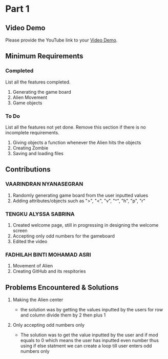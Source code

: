 # Part 1

## Video Demo

Please provide the YouTube link to your [Video Demo](https://youtu.be/VxXwBM6wG3k).

## Minimum Requirements

### Completed

List all the features completed.

1. Generating the game board 
2. Alien Movement 
3. Game objects

### To Do

List all the features not yet done. Remove this section if there is no incomplete requirements.

1. Giving objects a function whenever the Alien hits the objects 
2. Creating Zombie
3. Saving and loading files 

## Contributions

### VAARINDRAN NYANASEGRAN

1. Randomly generating game board from the user inputted values
2. Adding attributes/objects such as ">", "<", "v", "^", "h", "p", "r"

### TENGKU ALYSSA SABRINA

1. Created welcome page, still in progressing in designing the welcome screen
2. Accepting only odd numbers for the gameboard 
3. Edited the video 

### FADHILAH BINTI MOHAMAD ASRI

1. Movement of Alien 
2. Creating GitHub and its respitories 

## Problems Encountered & Solutions

1. Making the Alien center 
   * the solution was by getting the values inputted by the users for row and column 
     divide them by 2 then plus 1 

2. Only accepting odd numbers only 
   * The solution was to get the value inputted by the user and if mod equals to 0 
     which means the user has inputted even number thus using if else statment we 
     can create a loop till user enters odd numbers only